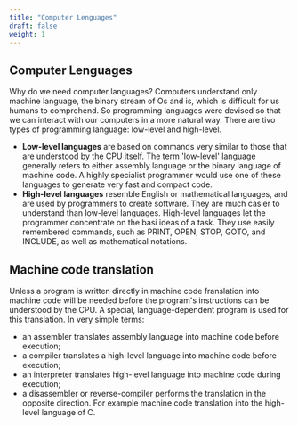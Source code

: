 ```yaml
---
title: "Computer Lenguages"
draft: false
weight: 1
---
```


## Computer Lenguages
Why do we need computer languages?
Computers understand only machine language, the binary stream of Os and is, which is difficult for us humans to comprehend. So programming languages were devised so that we can interact with our computers in a more natural way. There are tivo types of programming language: low-level and high-level.
- **Low-level languages** are based on commands very similar to those that are understood by the CPU itself. The term 'low-level' language generally refers to either assembly language or the binary language of machine code. A highly specialist programmer would use one of these languages to generate very fast and compact code.
- **High-level languages** resemble English or mathematical languages, and are used by programmers to create software. They are much casier to understand than low-level languages. High-level languages let the programmer concentrate on the basi ideas of a task. They use easily remembered commands, such as PRINT, OPEN, STOP, GOTO, and INCLUDE, as well as mathematical notations.

## Machine code translation
Unless a program is written directly in machine code franslation into machine code will be needed before the program's instructions can be understood by the CPU. A special, language-dependent program is used for this translation. In very simple terms:
- an assembler translates assembly language into machine code before execution;
- a compiler translates a high-level language into machine code before execution;
- an interpreter translates high-level language into machine code during execution;
- a disassembler or reverse-compiler performs the translation in the opposite direction. For example machine code translation into the high-level language of C.